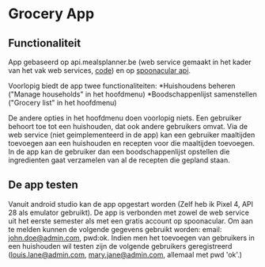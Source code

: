# Grocery App

## Functionaliteit
App gebaseerd op api.mealsplanner.be (web service gemaakt in het kader van het vak web services, [code](https://github.com/HOGENT-Web/webservices-pieter-2122-miquel-vv)) en op [spoonacular api](https://spoonacular.com/food-api).

Voorlopig biedt de app twee functionaliteiten:
*Huishoudens beheren ("Manage households" in het hoofdmenu)
*Boodschappenlijst samenstellen ("Grocery list" in het hoofdmenu)

De andere opties in het hoofdmenu doen voorlopig niets.
Een gebruiker behoort toe tot een huishouden, dat ook andere gebruikers omvat. Via de web service (niet geimplementeerd in de app) kan een gebruiker maaltijden toevoegen aan een huishouden en recepten voor die maaltijden toevoegen. In de app kan de gebruiker dan een boodschappenlijst opstellen die ingredienten gaat verzamelen van al de recepten die gepland staan.

## De app testen
Vanuit android studio kan de app opgestart worden (Zelf heb ik Pixel 4, API 28 als emulator gebruikt). De app is verbonden met zowel de web service uit het eerste semester als met een gratis account op spoonacular. Om aan te melden kunnen de volgende gegevens gebruikt worden:
email: john.doe@admin.com, pwd:ok. Indien men het toevoegen van gebruikers in een huishouden wil testen zijn de volgende gebruikers geregistreerd (louis.lane@admin.com, mary.jane@admin.com, allemaal met pwd 'ok'.)
